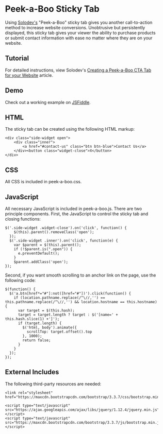 # Peek-a-Boo Sticky Tab
Using [Solodev's](https://www.solodev.com/) "Peek-a-Boo" sticky tab gives you another call-to-action method to increase website conversions. Unobtrusive but persistently displayed, this sticky tab gives your viewer the ability to purchase products or submit contact information with ease no matter where they are on your website. 

## Tutorial

For detailed instructions, view Solodev's [Creating a Peek-a-Boo CTA Tab for your Website](https://www.solodev.com/blog/web-design/creating-a-peek-a-boo-cta-tab-for-your-website.stml) article.

## Demo

Check out a working example on [JSFiddle](https://jsfiddle.net/solodev/6wgfrymo/).

## HTML

The sticky tab can be created using the following HTML markup:
```
<div class="side-widget open">
	<div class="inner">
		<a href="#contact-us" class="btn btn-blue">Contact Us</a>
	</div><button class="widget-close">X</button>
</div>
```

## CSS

All CSS is included in peek-a-boo.css.

## JavaScript

All necessary JavaScript is included in peek-a-boo.js. There are two principle components. First, the JavaScript to control the sticky tab and closing functions:
```
$('.side-widget .widget-close').on('click', function() {
    $(this).parent().removeClass('open');
  });
  $('.side-widget .inner').on('click', function(e) {
    var $parent = $(this).parent();
    if (!$parent.is(".open")) {
      e.preventDefault();
    }
    $parent.addClass('open');
});
```

Second, if you want smooth scrolling to an anchor link on the page, use the following code:
```
$(function() {
  $('a.btn[href*="#"]:not([href="#"])').click(function() {
    if (location.pathname.replace(/^\//,'') == this.pathname.replace(/^\//,'') && location.hostname == this.hostname) {
      var target = $(this.hash);
      target = target.length ? target : $('[name=' + this.hash.slice(1) +']');
      if (target.length) {
        $('html, body').animate({
          scrollTop: target.offset().top
        }, 1000);
        return false;
      }
    }
  });
});
```

## External Includes

The following third-party resources are needed:
```
<link rel="stylesheet" href="https://maxcdn.bootstrapcdn.com/bootstrap/3.3.7/css/bootstrap.min.css">
	
<script type="text/javascript" src="https://ajax.googleapis.com/ajax/libs/jquery/1.12.4/jquery.min.js"></script>
<script type="text/javascript" src="https://maxcdn.bootstrapcdn.com/bootstrap/3.3.7/js/bootstrap.min.js"></script>
```